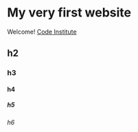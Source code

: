 # My very first website

Welcome! [Code Institute](https://codeinstitute.net)

## h2
### h3
#### h4
##### h5
######  h6